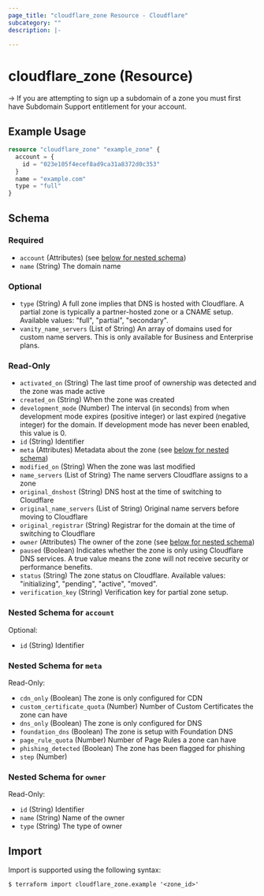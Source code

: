 ```yaml
---
page_title: "cloudflare_zone Resource - Cloudflare"
subcategory: ""
description: |-
  
---
```


# cloudflare_zone (Resource)



-> If you are attempting to sign up a subdomain of a zone you must first have Subdomain Support entitlement for your account.

## Example Usage

```terraform
resource "cloudflare_zone" "example_zone" {
  account = {
    id = "023e105f4ecef8ad9ca31a8372d0c353"
  }
  name = "example.com"
  type = "full"
}
```
<!-- schema generated by tfplugindocs -->
## Schema

### Required

- `account` (Attributes) (see [below for nested schema](#nestedatt--account))
- `name` (String) The domain name

### Optional

- `type` (String) A full zone implies that DNS is hosted with Cloudflare. A partial zone is
typically a partner-hosted zone or a CNAME setup.
Available values: "full", "partial", "secondary".
- `vanity_name_servers` (List of String) An array of domains used for custom name servers. This is only
available for Business and Enterprise plans.

### Read-Only

- `activated_on` (String) The last time proof of ownership was detected and the zone was made
active
- `created_on` (String) When the zone was created
- `development_mode` (Number) The interval (in seconds) from when development mode expires
(positive integer) or last expired (negative integer) for the
domain. If development mode has never been enabled, this value is 0.
- `id` (String) Identifier
- `meta` (Attributes) Metadata about the zone (see [below for nested schema](#nestedatt--meta))
- `modified_on` (String) When the zone was last modified
- `name_servers` (List of String) The name servers Cloudflare assigns to a zone
- `original_dnshost` (String) DNS host at the time of switching to Cloudflare
- `original_name_servers` (List of String) Original name servers before moving to Cloudflare
- `original_registrar` (String) Registrar for the domain at the time of switching to Cloudflare
- `owner` (Attributes) The owner of the zone (see [below for nested schema](#nestedatt--owner))
- `paused` (Boolean) Indicates whether the zone is only using Cloudflare DNS services. A
true value means the zone will not receive security or performance
benefits.
- `status` (String) The zone status on Cloudflare.
Available values: "initializing", "pending", "active", "moved".
- `verification_key` (String) Verification key for partial zone setup.

<a id="nestedatt--account"></a>
### Nested Schema for `account`

Optional:

- `id` (String) Identifier


<a id="nestedatt--meta"></a>
### Nested Schema for `meta`

Read-Only:

- `cdn_only` (Boolean) The zone is only configured for CDN
- `custom_certificate_quota` (Number) Number of Custom Certificates the zone can have
- `dns_only` (Boolean) The zone is only configured for DNS
- `foundation_dns` (Boolean) The zone is setup with Foundation DNS
- `page_rule_quota` (Number) Number of Page Rules a zone can have
- `phishing_detected` (Boolean) The zone has been flagged for phishing
- `step` (Number)


<a id="nestedatt--owner"></a>
### Nested Schema for `owner`

Read-Only:

- `id` (String) Identifier
- `name` (String) Name of the owner
- `type` (String) The type of owner

## Import

Import is supported using the following syntax:

```shell
$ terraform import cloudflare_zone.example '<zone_id>'
```
